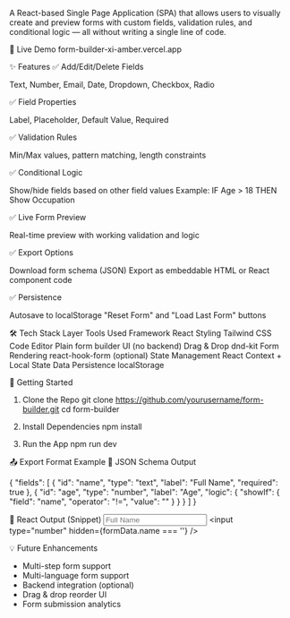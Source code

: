 A React-based Single Page Application (SPA) that allows users to visually create and preview forms with custom fields, validation rules, and conditional logic — all without writing a single line of code.

🔗 Live Demo
form-builder-xi-amber.vercel.app

✨ Features
✅ Add/Edit/Delete Fields

Text, Number, Email, Date, Dropdown, Checkbox, Radio

✅ Field Properties

Label, Placeholder, Default Value, Required

✅ Validation Rules

Min/Max values, pattern matching, length constraints

✅ Conditional Logic

Show/hide fields based on other field values
Example:
IF Age > 18 THEN Show Occupation

✅ Live Form Preview

Real-time preview with working validation and logic

✅ Export Options

Download form schema (JSON)
Export as embeddable HTML or React component code

✅ Persistence

Autosave to localStorage
"Reset Form" and "Load Last Form" buttons

🛠️ Tech Stack
Layer	Tools Used
Framework	React
Styling	Tailwind CSS
Code Editor	Plain form builder UI (no backend)
Drag & Drop	dnd-kit
Form Rendering	react-hook-form (optional)
State Management	React Context + Local State
Data Persistence	localStorage


🚀 Getting Started
1. Clone the Repo
git clone https://github.com/yourusername/form-builder.git
cd form-builder

2. Install Dependencies
npm install

3. Run the App
npm run dev


📤 Export Format Example
🔹 JSON Schema Output

{
  "fields": [
    {
      "id": "name",
      "type": "text",
      "label": "Full Name",
      "required": true
    },
    {
      "id": "age",
      "type": "number",
      "label": "Age",
      "logic": {
        "showIf": {
          "field": "name",
          "operator": "!=",
          "value": ""
        }
      }
    }
  ]
}


🔹 React Output (Snippet)
<input type="text" required placeholder="Full Name" />
<input type="number" hidden={formData.name === ''} />


💡 Future Enhancements
- Multi-step form support
- Multi-language form support
- Backend integration (optional)
- Drag & drop reorder UI
- Form submission analytics
